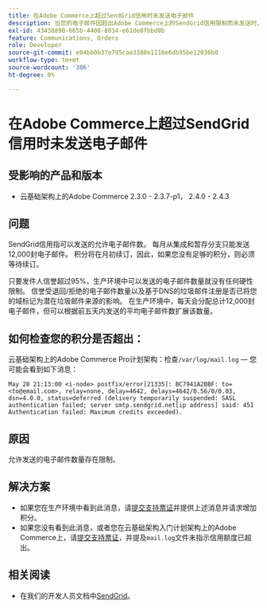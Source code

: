 ```yaml
---
title: 在Adobe Commerce上超过SendGrid信用时未发送电子邮件
description: 当您的电子邮件因超出Adobe Commerce上的SendGrid信用限制而未发送时，本文提供了一个解决方案。
exl-id: 43438890-665b-4408-8034-e61de8fbbd8b
feature: Communications, Orders
role: Developer
source-git-commit: e04bb0b37e795cae3380e1110e6db95be12036b0
workflow-type: tm+mt
source-wordcount: '306'
ht-degree: 0%

---
```


# 在Adobe Commerce上超过SendGrid信用时未发送电子邮件

## 受影响的产品和版本

* 云基础架构上的Adobe Commerce 2.3.0 - 2.3.7-p1， 2.4.0 - 2.4.3

## 问题

SendGrid信用指可以发送的允许电子邮件数。 每月从集成和暂存分支只能发送12,000封电子邮件。 积分将在月初续订，因此，如果您没有足够的积分，则必须等待续订。

只要发件人信誉超过95%，生产环境中可以发送的电子邮件数量就没有任何硬性限制。 信誉受退回/拒绝的电子邮件数量以及基于DNS的垃圾邮件注册是否已将您的域标记为潜在垃圾邮件来源的影响。 在生产环境中，每天会分配总计12,000封电子邮件，但可以根据前五天内发送的平均电子邮件数扩展该数量。

## 如何检查您的积分是否超出：

云基础架构上的Adobe Commerce Pro计划架构：检查`/var/log/mail.log` — 您可能会看到如下消息：

`May 28 21:13:00 <i-node> postfix/error[21335]: BC7941A2BBF: to=<to@email.com>, relay=none, delay=4642, delays=4642/0.56/0/0.03, dsn=4.0.0, status=deferred (delivery temporarily suspended: SASL authentication failed; server smtp.sendgrid.net[ip address] said: 451 Authentication failed: Maximum credits exceeded).`

## 原因

允许发送的电子邮件数量存在限制。

## 解决方案

* 如果您在生产环境中看到此消息，请[提交支持票证](/help/help-center-guide/help-center/magento-help-center-user-guide.md#submit-ticket)并提供上述消息并请求增加积分。
* 如果您没有看到此消息，或者您在云基础架构入门计划架构上的Adobe Commerce上，请[提交支持票证](/help/help-center-guide/help-center/magento-help-center-user-guide.md#submit-ticket)，并提及`mail.log`文件未指示信用额度已超出。

## 相关阅读

* 在我们的开发人员文档中[SendGrid](https://devdocs.magento.com/cloud/project/sendgrid.html)。
